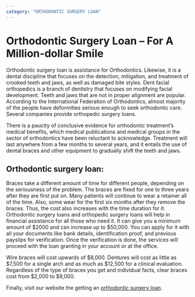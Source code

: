 ```yaml
---
category: "ORTHODONTIC SURGERY LOAN"
---
```


# Orthodontic Surgery Loan – For A Million-dollar Smile

Orthodontic surgery loan is assistance for Orthodontics. Likewise, it is a dental discipline that focuses on the detection, mitigation, and treatment of crooked teeth and jaws, as well as damaged bite styles. Dent facial orthopedics is a branch of dentistry that focuses on modifying facial development. Teeth and jaws that are not in proper alignment are popular. According to the International Federation of Orthodontics, almost majority of the people have deformities serious enough to seek orthodontic care. Several companies provide orthopedic surgery loans.

There is a paucity of conclusive evidence for orthodontic treatment’s medical benefits, which medical publications and medical groups in the sector of orthodontics have been reluctant to acknowledge. Treatment will last anywhere from a few months to several years, and it entails the use of dental braces and other equipment to gradually shift the teeth and jaws.

## Orthodontic surgery loan:

Braces take a different amount of time for different people, depending on the seriousness of the problem. The braces are fixed for one to three years after they are first put on. Many patients will continue to wear a retainer all of the time. Also, some wear for the first six months after they remove the braces. Thus, the cost also increases with the time duration for it. Orthodontic surgery loans and orthopedic surgery loans will help in financial assistance for all those who need it. It can give you a minimum amount of $2000 and can increase up to $50,000. You can apply for it with all your documents like bank details, identification proof, and previous payslips for verification. Once the verification is done, the services will proceed with the loan granting in your account or at the office.

Wire braces will cost upwards of $8,000. Dentures will cost as little as $7,500 for a single arch and as much as $12,500 for a clinical evaluation. Regardless of the type of braces you get and individual facts, clear braces cost from $2,000 to $9,000.

Finally, visit our website the getting an [orthodontic surgery loan](https://dental.tlc.com.au/orthodontic/).
